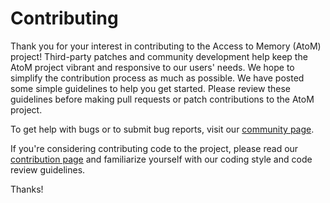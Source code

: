 # Contributing

Thank you for your interest in contributing to the Access to Memory
(AtoM) project! Third-party patches and community development help keep the
AtoM project vibrant and responsive to our users' needs. We hope to simplify
the contribution process as much as possible. We have posted some simple
guidelines to help you get started. Please review these guidelines before
making pull requests or patch contributions to the AtoM project.

To get help with bugs or to submit bug reports, visit our [community page](https://www.accesstomemory.org/community).

If you're considering contributing code to the project, please read our [contribution page](https://wiki.accesstomemory.org/Development/Contribute_code) and familiarize yourself with our coding style and code review guidelines.

Thanks!
